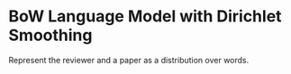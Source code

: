 # BoW Language Model with Dirichlet Smoothing

Represent the reviewer and a paper as a distribution over words. 

